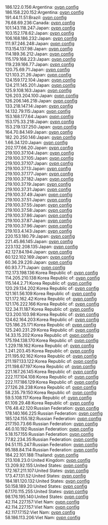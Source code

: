 186.122.0.156:Argentina: [ovpn config](vpn/186_122_0_156.ovpn)  
186.158.220.152:Argentina: [ovpn config](vpn/186_158_220_152.ovpn)  
191.44.11.51:Brazil: [ovpn config](vpn/191_44_11_51.ovpn)  
76.68.69.236:Canada: [ovpn config](vpn/76_68_69_236.ovpn)  
101.143.118.247:Japan: [ovpn config](vpn/101_143_118_247.ovpn)  
103.152.178.62:Japan: [ovpn config](vpn/103_152_178_62.ovpn)  
106.168.186.232:Japan: [ovpn config](vpn/106_168_186_232.ovpn)  
111.97.246.248:Japan: [ovpn config](vpn/111_97_246_248.ovpn)  
113.154.137.98:Japan: [ovpn config](vpn/113_154_137_98.ovpn)  
114.189.36.212:Japan: [ovpn config](vpn/114_189_36_212.ovpn)  
115.179.168.223:Japan: [ovpn config](vpn/115_179_168_223.ovpn)  
119.239.166.77:Japan: [ovpn config](vpn/119_239_166_77.ovpn)  
120.75.69.71:Japan: [ovpn config](vpn/120_75_69_71.ovpn)  
121.103.21.26:Japan: [ovpn config](vpn/121_103_21_26.ovpn)  
124.159.172.104:Japan: [ovpn config](vpn/124_159_172_104.ovpn)  
124.211.145.201:Japan: [ovpn config](vpn/124_211_145_201.ovpn)  
125.9.108.163:Japan: [ovpn config](vpn/125_9_108_163.ovpn)  
126.203.204.100:Japan: [ovpn config](vpn/126_203_204_100.ovpn)  
126.206.146.218:Japan: [ovpn config](vpn/126_206_146_218.ovpn)  
133.218.147.14:Japan: [ovpn config](vpn/133_218_147_14.ovpn)  
14.132.79.115:Japan: [ovpn config](vpn/14_132_79_115.ovpn)  
153.168.177.64:Japan: [ovpn config](vpn/153_168_177_64.ovpn)  
153.175.33.218:Japan: [ovpn config](vpn/153_175_33_218.ovpn)  
153.219.137.250:Japan: [ovpn config](vpn/153_219_137_250.ovpn)  
164.70.84.149:Japan: [ovpn config](vpn/164_70_84_149.ovpn)  
182.20.250.146:Japan: [ovpn config](vpn/182_20_250_146.ovpn)  
1.66.34.120:Japan: [ovpn config](vpn/1_66_34_120.ovpn)  
202.177.66.20:Japan: [ovpn config](vpn/202_177_66_20.ovpn)  
219.100.37.104:Japan: [ovpn config](vpn/219_100_37_104.ovpn)  
219.100.37.105:Japan: [ovpn config](vpn/219_100_37_105.ovpn)  
219.100.37.107:Japan: [ovpn config](vpn/219_100_37_107.ovpn)  
219.100.37.13:Japan: [ovpn config](vpn/219_100_37_13.ovpn)  
219.100.37.177:Japan: [ovpn config](vpn/219_100_37_177.ovpn)  
219.100.37.182:Japan: [ovpn config](vpn/219_100_37_182.ovpn)  
219.100.37.19:Japan: [ovpn config](vpn/219_100_37_19.ovpn)  
219.100.37.31:Japan: [ovpn config](vpn/219_100_37_31.ovpn)  
219.100.37.49:Japan: [ovpn config](vpn/219_100_37_49.ovpn)  
219.100.37.51:Japan: [ovpn config](vpn/219_100_37_51.ovpn)  
219.100.37.55:Japan: [ovpn config](vpn/219_100_37_55.ovpn)  
219.100.37.58:Japan: [ovpn config](vpn/219_100_37_58.ovpn)  
219.100.37.86:Japan: [ovpn config](vpn/219_100_37_86.ovpn)  
219.100.37.87:Japan: [ovpn config](vpn/219_100_37_87.ovpn)  
219.100.37.96:Japan: [ovpn config](vpn/219_100_37_96.ovpn)  
219.103.4.143:Japan: [ovpn config](vpn/219_103_4_143.ovpn)  
220.153.180.79:Japan: [ovpn config](vpn/220_153_180_79.ovpn)  
221.45.86.145:Japan: [ovpn config](vpn/221_45_86_145.ovpn)  
223.132.208.135:Japan: [ovpn config](vpn/223_132_208_135.ovpn)  
42.127.84.194:Japan: [ovpn config](vpn/42_127_84_194.ovpn)  
60.122.102.169:Japan: [ovpn config](vpn/60_122_102_169.ovpn)  
60.36.29.226:Japan: [ovpn config](vpn/60_36_29_226.ovpn)  
60.93.7.71:Japan: [ovpn config](vpn/60_93_7_71.ovpn)  
112.173.198.136:Korea Republic of: [ovpn config](vpn/112_173_198_136.ovpn)  
114.205.210.138:Korea Republic of: [ovpn config](vpn/114_205_210_138.ovpn)  
115.144.2.71:Korea Republic of: [ovpn config](vpn/115_144_2_71.ovpn)  
120.29.134.202:Korea Republic of: [ovpn config](vpn/120_29_134_202.ovpn)  
121.161.56.109:Korea Republic of: [ovpn config](vpn/121_161_56_109.ovpn)  
121.172.162.42:Korea Republic of: [ovpn config](vpn/121_172_162_42.ovpn)  
121.176.222.166:Korea Republic of: [ovpn config](vpn/121_176_222_166.ovpn)  
122.34.11.187:Korea Republic of: [ovpn config](vpn/122_34_11_187.ovpn)  
123.200.103.98:Korea Republic of: [ovpn config](vpn/123_200_103_98.ovpn)  
124.62.164.203:Korea Republic of: [ovpn config](vpn/124_62_164_203.ovpn)  
125.186.25.171:Korea Republic of: [ovpn config](vpn/125_186_25_171.ovpn)  
125.240.231.29:Korea Republic of: [ovpn config](vpn/125_240_231_29.ovpn)  
14.33.15.202:Korea Republic of: [ovpn config](vpn/14_33_15_202.ovpn)  
175.194.138.170:Korea Republic of: [ovpn config](vpn/175_194_138_170.ovpn)  
1.229.118.162:Korea Republic of: [ovpn config](vpn/1_229_118_162.ovpn)  
1.241.203.45:Korea Republic of: [ovpn config](vpn/1_241_203_45.ovpn)  
211.195.92.162:Korea Republic of: [ovpn config](vpn/211_195_92_162.ovpn)  
211.197.133.122:Korea Republic of: [ovpn config](vpn/211_197_133_122.ovpn)  
211.198.67.197:Korea Republic of: [ovpn config](vpn/211_198_67_197.ovpn)  
221.167.26.145:Korea Republic of: [ovpn config](vpn/221_167_26_145.ovpn)  
222.117.104.108:Korea Republic of: [ovpn config](vpn/222_117_104_108.ovpn)  
222.117.186.129:Korea Republic of: [ovpn config](vpn/222_117_186_129.ovpn)  
27.126.28.238:Korea Republic of: [ovpn config](vpn/27_126_28_238.ovpn)  
58.235.79.150:Korea Republic of: [ovpn config](vpn/58_235_79_150.ovpn)  
59.5.108.117:Korea Republic of: [ovpn config](vpn/59_5_108_117.ovpn)  
61.109.29.48:Korea Republic of: [ovpn config](vpn/61_109_29_48.ovpn)  
176.48.42.120:Russian Federation: [ovpn config](vpn/176_48_42_120.ovpn)  
178.140.166.225:Russian Federation: [ovpn config](vpn/178_140_166_225.ovpn)  
185.124.155.182:Russian Federation: [ovpn config](vpn/185_124_155_182.ovpn)  
217.150.73.66:Russian Federation: [ovpn config](vpn/217_150_73_66.ovpn)  
46.0.10.192:Russian Federation: [ovpn config](vpn/46_0_10_192.ovpn)  
5.18.157.155:Russian Federation: [ovpn config](vpn/5_18_157_155.ovpn)  
77.82.234.35:Russian Federation: [ovpn config](vpn/77_82_234_35.ovpn)  
94.51.115.247:Russian Federation: [ovpn config](vpn/94_51_115_247.ovpn)  
95.188.84.114:Russian Federation: [ovpn config](vpn/95_188_84_114.ovpn)  
184.22.101.188:Thailand: [ovpn config](vpn/184_22_101_188.ovpn)  
213.108.23.0:United Kingdom: [ovpn config](vpn/213_108_23_0.ovpn)  
13.209.92.155:United States: [ovpn config](vpn/13_209_92_155.ovpn)  
172.167.211.107:United States: [ovpn config](vpn/172_167_211_107.ovpn)  
173.47.131.52:United States: [ovpn config](vpn/173_47_131_52.ovpn)  
184.181.120.132:United States: [ovpn config](vpn/184_181_120_132.ovpn)  
50.158.189.20:United States: [ovpn config](vpn/50_158_189_20.ovpn)  
67.170.115.255:United States: [ovpn config](vpn/67_170_115_255.ovpn)  
98.176.195.140:United States: [ovpn config](vpn/98_176_195_140.ovpn)  
42.114.227.157:Viet Nam: [ovpn config](vpn/42_114_227_157.ovpn)  
42.114.227.157:Viet Nam: [ovpn config](vpn/42_114_227_157.ovpn)  
42.117.17.152:Viet Nam: [ovpn config](vpn/42_117_17_152.ovpn)  
58.186.113.206:Viet Nam: [ovpn config](vpn/58_186_113_206.ovpn)  
